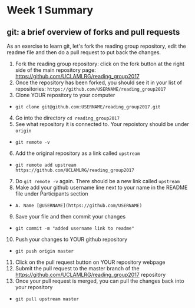 # Week 1 Summary

## git: a brief overview of forks and pull requests

As an exercise to learn git, let's fork the reading group repository, edit the readme file and then do a pull request to put back the changes.

1. Fork the reading group repository: click on the fork button at the right side of the main repository page: https://github.com/UCLAMLRG/reading_group2017
2. Once the repository has been forked, you should see it in your list of repositories: ``https://github.com/USERNAME/reading_group2017``
3. Clone YOUR repository to your computer
  - ``git clone git@github.com:USERNAME/reading_group2017.git``
4. Go into the directory ``cd reading_group2017``
5. See what repository it is connected to. Your repoistory should be under ``origin``
  - ``git remote -v``
6. Add the original repository as a link called ``upstream``
  - ``git remote add upstream https://github.com/UCLAMLRG/reading_group2017``
7. Do ``git remote -v`` again. There should be a new link called ``upstream``
8. Make add your github username line next to your name in the README file under Participants section
  - ``A. Name [@USERNAME](https://github.com/USERNAME)``
9. Save your file and then commit your changes
  - ``git commit -m "added username link to readme"``
10. Push your changes to YOUR github repository
  - ``git push origin master``
11. Click on the pull request button on YOUR repository webpage
12. Submit the pull request to the master branch of the https://github.com/UCLAMLRG/reading_group2017 repository
13. Once your pull request is merged, you can pull the changes back into your repository
  - ``git pull upstream master``
